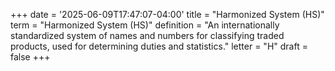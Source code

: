 +++
date = '2025-06-09T17:47:07-04:00'
title = "Harmonized System (HS)"
term = "Harmonized System (HS)"
definition = "An internationally standardized system of names and numbers for classifying traded products, used for determining duties and statistics."
letter = "H"
draft = false
+++

